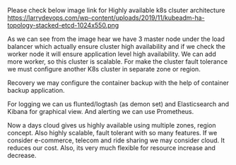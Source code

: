 Please check below image link for Highly available k8s clsuter architecture
https://larrydevops.com/wp-content/uploads/2019/11/kubeadm-ha-topology-stacked-etcd-1024x550.png

As we can see from the image hear we have 3 master node under the load balancer which  actually ensure cluster high availability and if we check the worker node it will ensure application level high availability. We can add more worker, so this cluster is scalable. For make the cluster fault tolerance we must configure another K8s cluster in separate zone or region.  

Recovery we may configure the container backup with the help of container backup application.

For logging we can us flunted/logtash (as demon set) and Elasticsearch and Kibana for graphical view.  And alerting we can use Prometheus.

Now a days cloud gives us highly available using multiple zones, region concept. Also highly scalable, fault tolerant with so many features. If we consider e-commerce, telecom and ride sharing we may consider cloud. It reduces our cost. Also, its very much flexible for resource increase and decrease.
